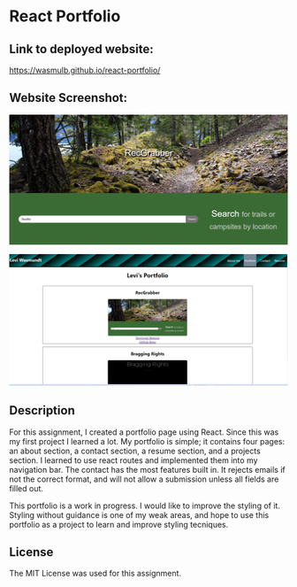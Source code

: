 # React Portfolio

## Link to deployed website:

https://wasmulb.github.io/react-portfolio/

## Website Screenshot:

![Screenshot one](./src/images/recgrabber-sc.png)

![Screenshot two](./src/images/react-port-sc2.png)

## Description

For this assignment, I created a portfolio page using React. Since this was my first project I learned a lot. My portfolio is simple; it contains four pages: an about section, a contact section, a resume section, and a projects section. I learned to use react routes and implemented them into my navigation bar. The contact has the most features built in. It rejects emails if not the correct format, and will not allow a submission unless all fields are filled out.

This portfolio is a work in progress. I would like to improve the styling of it. Styling without guidance is one of my weak areas, and hope to use this portfolio as a project to learn and improve styling tecniques.

## License

The MIT License was used for this assignment.